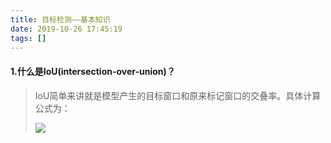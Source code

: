 ```yaml
---
title: 目标检测——基本知识
date: 2019-10-26 17:45:19
tags: []
---
```


#### 1.什么是IoU(intersection-over-union)？

> IoU简单来讲就是模型产生的目标窗口和原来标记窗口的交叠率。具体计算公式为：
>
> ![](https://github.com/AnchoretY/images/blob/master/blog/IoU.png?raw=true)

